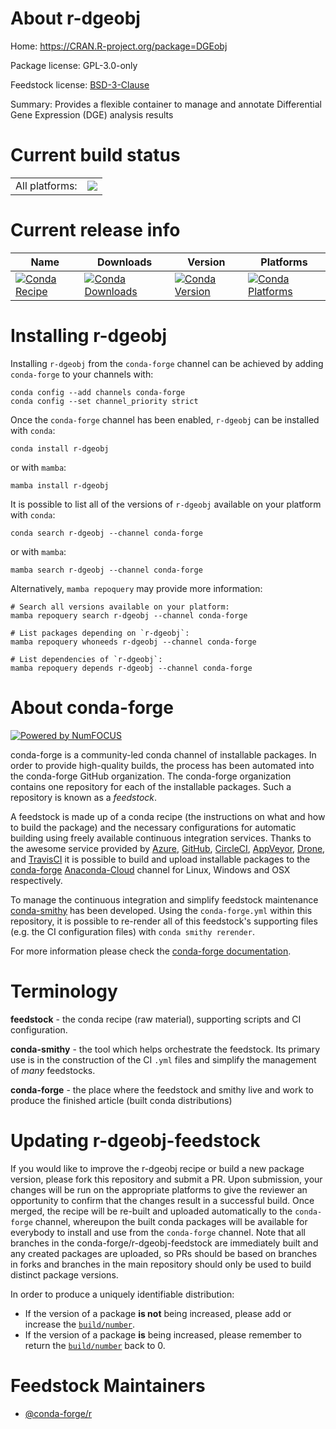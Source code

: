 About r-dgeobj
==============

Home: https://CRAN.R-project.org/package=DGEobj

Package license: GPL-3.0-only

Feedstock license: [BSD-3-Clause](https://github.com/conda-forge/r-dgeobj-feedstock/blob/main/LICENSE.txt)

Summary: Provides a flexible container to manage and annotate Differential Gene Expression (DGE) analysis results

Current build status
====================


<table><tr><td>All platforms:</td>
    <td>
      <a href="https://dev.azure.com/conda-forge/feedstock-builds/_build/latest?definitionId=17900&branchName=main">
        <img src="https://dev.azure.com/conda-forge/feedstock-builds/_apis/build/status/r-dgeobj-feedstock?branchName=main">
      </a>
    </td>
  </tr>
</table>

Current release info
====================

| Name | Downloads | Version | Platforms |
| --- | --- | --- | --- |
| [![Conda Recipe](https://img.shields.io/badge/recipe-r--dgeobj-green.svg)](https://anaconda.org/conda-forge/r-dgeobj) | [![Conda Downloads](https://img.shields.io/conda/dn/conda-forge/r-dgeobj.svg)](https://anaconda.org/conda-forge/r-dgeobj) | [![Conda Version](https://img.shields.io/conda/vn/conda-forge/r-dgeobj.svg)](https://anaconda.org/conda-forge/r-dgeobj) | [![Conda Platforms](https://img.shields.io/conda/pn/conda-forge/r-dgeobj.svg)](https://anaconda.org/conda-forge/r-dgeobj) |

Installing r-dgeobj
===================

Installing `r-dgeobj` from the `conda-forge` channel can be achieved by adding `conda-forge` to your channels with:

```
conda config --add channels conda-forge
conda config --set channel_priority strict
```

Once the `conda-forge` channel has been enabled, `r-dgeobj` can be installed with `conda`:

```
conda install r-dgeobj
```

or with `mamba`:

```
mamba install r-dgeobj
```

It is possible to list all of the versions of `r-dgeobj` available on your platform with `conda`:

```
conda search r-dgeobj --channel conda-forge
```

or with `mamba`:

```
mamba search r-dgeobj --channel conda-forge
```

Alternatively, `mamba repoquery` may provide more information:

```
# Search all versions available on your platform:
mamba repoquery search r-dgeobj --channel conda-forge

# List packages depending on `r-dgeobj`:
mamba repoquery whoneeds r-dgeobj --channel conda-forge

# List dependencies of `r-dgeobj`:
mamba repoquery depends r-dgeobj --channel conda-forge
```


About conda-forge
=================

[![Powered by
NumFOCUS](https://img.shields.io/badge/powered%20by-NumFOCUS-orange.svg?style=flat&colorA=E1523D&colorB=007D8A)](https://numfocus.org)

conda-forge is a community-led conda channel of installable packages.
In order to provide high-quality builds, the process has been automated into the
conda-forge GitHub organization. The conda-forge organization contains one repository
for each of the installable packages. Such a repository is known as a *feedstock*.

A feedstock is made up of a conda recipe (the instructions on what and how to build
the package) and the necessary configurations for automatic building using freely
available continuous integration services. Thanks to the awesome service provided by
[Azure](https://azure.microsoft.com/en-us/services/devops/), [GitHub](https://github.com/),
[CircleCI](https://circleci.com/), [AppVeyor](https://www.appveyor.com/),
[Drone](https://cloud.drone.io/welcome), and [TravisCI](https://travis-ci.com/)
it is possible to build and upload installable packages to the
[conda-forge](https://anaconda.org/conda-forge) [Anaconda-Cloud](https://anaconda.org/)
channel for Linux, Windows and OSX respectively.

To manage the continuous integration and simplify feedstock maintenance
[conda-smithy](https://github.com/conda-forge/conda-smithy) has been developed.
Using the ``conda-forge.yml`` within this repository, it is possible to re-render all of
this feedstock's supporting files (e.g. the CI configuration files) with ``conda smithy rerender``.

For more information please check the [conda-forge documentation](https://conda-forge.org/docs/).

Terminology
===========

**feedstock** - the conda recipe (raw material), supporting scripts and CI configuration.

**conda-smithy** - the tool which helps orchestrate the feedstock.
                   Its primary use is in the construction of the CI ``.yml`` files
                   and simplify the management of *many* feedstocks.

**conda-forge** - the place where the feedstock and smithy live and work to
                  produce the finished article (built conda distributions)


Updating r-dgeobj-feedstock
===========================

If you would like to improve the r-dgeobj recipe or build a new
package version, please fork this repository and submit a PR. Upon submission,
your changes will be run on the appropriate platforms to give the reviewer an
opportunity to confirm that the changes result in a successful build. Once
merged, the recipe will be re-built and uploaded automatically to the
`conda-forge` channel, whereupon the built conda packages will be available for
everybody to install and use from the `conda-forge` channel.
Note that all branches in the conda-forge/r-dgeobj-feedstock are
immediately built and any created packages are uploaded, so PRs should be based
on branches in forks and branches in the main repository should only be used to
build distinct package versions.

In order to produce a uniquely identifiable distribution:
 * If the version of a package **is not** being increased, please add or increase
   the [``build/number``](https://docs.conda.io/projects/conda-build/en/latest/resources/define-metadata.html#build-number-and-string).
 * If the version of a package **is** being increased, please remember to return
   the [``build/number``](https://docs.conda.io/projects/conda-build/en/latest/resources/define-metadata.html#build-number-and-string)
   back to 0.

Feedstock Maintainers
=====================

* [@conda-forge/r](https://github.com/conda-forge/r/)

